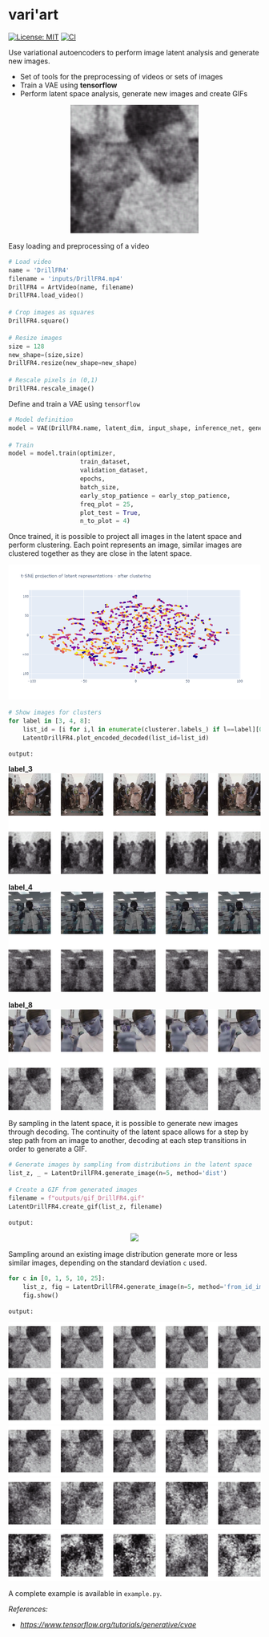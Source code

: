 # __vari'art__

[![License: MIT](https://img.shields.io/badge/License-MIT-yellow.svg)](https://opensource.org/licenses/MIT)
[![CI](https://github.com/hugros-93/variart/actions/workflows/main.yml/badge.svg)](https://github.com/hugros-93/kichtai/actions/workflows/main.yml)

Use variational autoencoders to perform image latent analysis and generate new images.

- Set of tools for the preprocessing of videos or sets of images
- Train a VAE using __tensorflow__
- Perform latent space analysis, generate new images and create GIFs

<p align="center">
  <img src="outputs/gif_DrillFR4.gif" width=256>
</p>


Easy loading and preprocessing of a video
```python
# Load video
name = 'DrillFR4' 
filename = 'inputs/DrillFR4.mp4'
DrillFR4 = ArtVideo(name, filename)
DrillFR4.load_video()

# Crop images as squares
DrillFR4.square()

# Resize images
size = 128
new_shape=(size,size)
DrillFR4.resize(new_shape=new_shape)

# Rescale pixels in (0,1)
DrillFR4.rescale_image()
```

Define and train a VAE using `tensorflow`
```python
# Model definition
model = VAE(DrillFR4.name, latent_dim, input_shape, inference_net, generative_net)

# Train
model = model.train(optimizer, 
                    train_dataset, 
                    validation_dataset, 
                    epochs,
                    batch_size,
                    early_stop_patience = early_stop_patience, 
                    freq_plot = 25, 
                    plot_test = True,
                    n_to_plot = 4)
```

Once trained, it is possible to project all images in the latent space and perform clustering.
Each point represents an image, similar images are clustered together as they are close in the latent space. 

<p align="center">
  <img src="outputs/tsne.png" width=700>
</p>

```python
# Show images for clusters
for label in [3, 4, 8]:
    list_id = [i for i,l in enumerate(clusterer.labels_) if l==label][0:5]
    LatentDrillFR4.plot_encoded_decoded(list_id=list_id)
```
`output:`

**label_3**
![label_3](outputs/label_3.png)

**label_4**
![label_4](outputs/label_4.png)

**label_8**
![label_8](outputs/label_8.png)

By sampling in the latent space, it is possible to generate new images through decoding.
The continuity of the latent space allows for a step by step path from an image to another, decoding at each step transitions in order to generate a GIF.

```python
# Generate images by sampling from distributions in the latent space
list_z, _ = LatentDrillFR4.generate_image(n=5, method='dist')

# Create a GIF from generated images
filename = f"outputs/gif_DrillFR4.gif"
LatentDrillFR4.create_gif(list_z, filename)
```
`output:`

<p align="center">
  <img src="outputs/generate.gif" width=256>
</p>


Sampling around an existing image distribution generate more or less similar images, depending on the standard deviation `c` used. 

```python
for c in [0, 1, 5, 10, 25]:
    list_z, fig = LatentDrillFR4.generate_image(n=5, method='from_id_img', c=c, id_image=325)
    fig.show()
```

`output:`

![c0](outputs/c0.png)
![c1](outputs/c1.png)
![c5](outputs/c5.png)
![c10](outputs/c10.png)
![c25](outputs/c25.png)

A complete example is available in `example.py`.

_References:_
- *https://www.tensorflow.org/tutorials/generative/cvae*